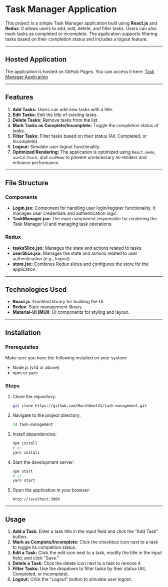 # Task Manager Application

This project is a simple Task Manager application built using **React.js** and **Redux**. It allows users to add, edit, delete, and filter tasks. Users can also mark tasks as completed or incomplete. The application supports filtering tasks based on their completion status and includes a logout feature.

---

## Hosted Application

The application is hosted on GitHub Pages. You can access it here:
[Task Manager Application](https://harshgoel31.github.io/task-management/)

---

## Features

1. **Add Tasks:** Users can add new tasks with a title.
2. **Edit Tasks:** Edit the title of existing tasks.
3. **Delete Tasks:** Remove tasks from the list.
4. **Mark Tasks as Complete/Incomplete:** Toggle the completion status of tasks.
5. **Filter Tasks:** Filter tasks based on their status (All, Completed, or Incomplete).
6. **Logout:** Simulate user logout functionality.
7. **Optimized Rendering:** The application is optimized using `React.memo`, `useCallback`, and `useMemo` to prevent unnecessary re-renders and enhance performance.

---

## File Structure

### Components
- **Login.jsx:** Component for handling user login/register functionality. It manages user credentials and authentication logic.
- **TaskManager.jsx:** The main component responsible for rendering the Task Manager UI and managing task operations.

### Redux
- **tasksSlice.jsx:** Manages the state and actions related to tasks.
- **userSlice.jsx:** Manages the state and actions related to user authentication (e.g., logout).
- **store.jsx:** Combines Redux slices and configures the store for the application.

---

## Technologies Used

- **React.js**: Frontend library for building the UI.
- **Redux**: State management library.
- **Material-UI (MUI)**: UI components for styling and layout.

---

## Installation

### Prerequisites
Make sure you have the following installed on your system:
- Node.js (v14 or above)
- npm or yarn

### Steps
1. Clone the repository:
   ```bash
   git clone https://github.com/HarshGoel31/task-management.git
   ```
2. Navigate to the project directory:
   ```bash
   cd task-management
   ```
3. Install dependencies:
   ```bash
   npm install
   # or
   yarn install
   ```
4. Start the development server:
   ```bash
   npm start
   # or
   yarn start
   ```
5. Open the application in your browser:
   ```
   http://localhost:3000
   ```

---

## Usage

1. **Add a Task:** Enter a task title in the input field and click the "Add Task" button.
2. **Mark as Complete/Incomplete:** Click the checkbox icon next to a task to toggle its completion status.
3. **Edit a Task:** Click the edit icon next to a task, modify the title in the input field, and click "Save."
4. **Delete a Task:** Click the delete icon next to a task to remove it.
5. **Filter Tasks:** Use the dropdown to filter tasks by their status (All, Completed, or Incomplete).
6. **Logout:** Click the "Logout" button to simulate user logout.
